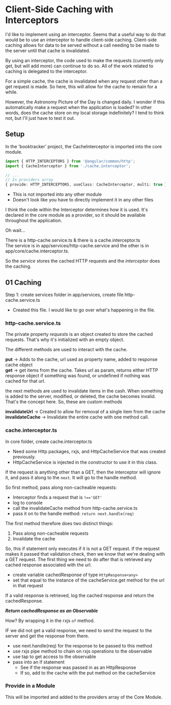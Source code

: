 # Client-Side Caching with Interceptors

I'd like to implement using an interceptor.
Seems that a useful way to do that would be to use an interceptor to handle client-side caching.
Client-side caching allows for data to be served without a call needing to be made to the server until that cache is invalidated.  

By using an interceptor, the code used to make the requests (currently only get, but will add more) can continue to do so.
All of the work related to caching is delegated to the interceptor.  

For a simple cache, the cache is invalidated when any request other than a get request is made.
So here, this will allow for the cache to remain for a while.  

However, the Astronomy Picture of the Day is changed daily. I wonder if this automatically make a request when the application is loaded?
In other words, does the cache store on my local storage indefinitely?
I tend to think not, but I'll just have to test it out.  

## Setup

In the 'booktracker' project, the CacheInterceptor is imported into the core module.

```ts
import { HTTP_INTERCEPTORS } from '@angular/common/http';
import { CacheInterceptor } from './cache.interceptor';

// ...
// In providers array
{ provide: HTTP_INTERCEPTORS, useClass: CacheInterceptor, multi: true }
```

- This is not imported into any other module
- Doesn't look like you have to directly implement it in any other files  

I think the code within the Interceptor determines how it is used.
It's declared in the core module as a provider, so it should be available throughout the application.  

Oh wait...  

There is a http-cache.service.ts & there is a cache.interceptor.ts  
The service is in app/services/http-cache.service and the other is in app/core/cache.interceptor.ts.  

So the *service* stores the cached HTTP requests and the *interceptor* does the caching.

## 01 Caching

Step 1: create services folder in app/services, create file http-cache.service.ts

- Created this file. I would like to go over what's happening in the file.  

### http-cache.service.ts

The private property *requests* is an object created to store the cached requests. That's why it's initialized with an empty object.  

The different methods are used to interact with the cache.  

**put** -> Adds to the cache, url used as property name, added to response cache object  
**get** -> get items from the cache. Takes url as param, returns either HTTP response object if something was found, or undefined if nothing was cached for that url.  

the next methods are used to invalidate items in the cash.
When something is added to the server, modified, or deleted, the cache becomes invalid. That's the concept here.
So, these are custom methods

**invalidateUrl** -> Created to allow for removal of a single item from the cache  
**invalidateCache** -> Invalidate the entire cache with one method call.  

### cache.interceptor.ts  

In core folder, create cache.interceptor.ts

- Need some Http packages, rxjs, and HttpCacheService that was created previously.
- HttpCacheService is injected in the constructor to use it in this class.  

If the request is anything other than a GET, then the interceptor will ignore it, and pass it along to the `next`.
It will go to the handle method.  

So first method, pass along non-cacheable requests:

- Interceptor finds a request that is `!=='GET'`
- log to console
- call the invalidateCache method from http-cache.service.ts
- pass it on to the handle method: `return next.handle(req)`  

The first method therefore does two distinct things:

1. Pass along non-cacheable requests
2. Invalidate the cache  

So, this if statement only executes if it is not a GET request.
If the request makes it passed that validation check, then we know that we're dealing with a GET request.
The first thing we need to do after that is retrieved any cached response associated with the url.

- create variable cachedResponse of type `HttpResponse<any>`
- set that equal to the instance of the cacheService.get method for the url in that request  

If a valid response is retrieved, log the cached response and return the cachedResponse.  

***Return cachedResponse as an Observable***  

How?
By wrapping it in the rxjs `of` method.  

IF we did not get a valid response, we need to send the request to the server and get the response from there.

- use next.handle(req) for the response to be passed to this method
- use rxjs pipe method to chain on rxjs operations to the observable
- use tap to get access to the observable
- pass into an if statement
  - See if the response was passed in as an HttpResponse
  - If so, add to the cache with the put method on the cacheService

### Provide in a Module

This will be imported and added to the providers array of the Core Module.
